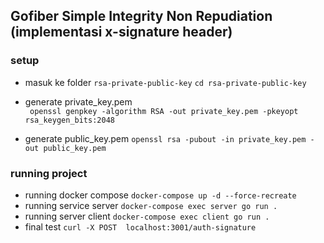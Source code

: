 ## Gofiber Simple Integrity Non Repudiation (implementasi x-signature header)

### setup
- masuk  ke folder `rsa-private-public-key` `cd rsa-private-public-key`
- generate private_key.pem  
` openssl genpkey -algorithm RSA -out private_key.pem -pkeyopt rsa_keygen_bits:2048` 

- generate public_key.pem 
`openssl rsa -pubout -in private_key.pem -out public_key.pem`


### running project 
 - running docker compose  `docker-compose up -d --force-recreate`
 - running service server `docker-compose exec server go run .`
 - running server client `docker-compose exec client go run .`
 - final test `curl -X POST  localhost:3001/auth-signature`

